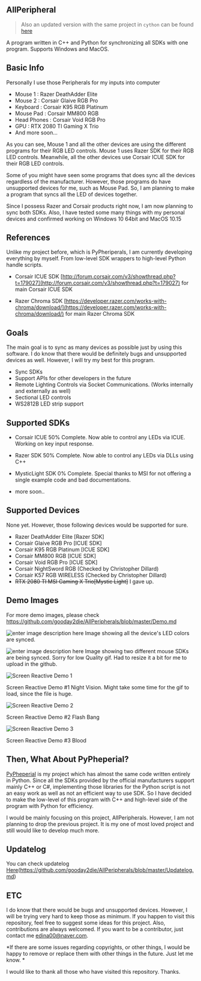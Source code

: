 ## AllPeripheral
> Also an updated version with the same project in `cython` can be found [here](https://github.com/gooday2die/PyRGBDev)

A program written in C++ and Python for synchronizing all SDKs with one program. Supports Windows and MacOS.

## Basic Info 

Personally I use those Peripherals for my inputs into computer

 - Mouse 1 : Razer  DeathAdder Elite
 - Mouse 2 : Corsair Glaive RGB Pro
 - Keyboard : Corsair K95 RGB Platinum
 - Mouse Pad : Corsair MM800 RGB
 - Head Phones : Corsair Void RGB Pro
 - GPU : RTX 2080 TI Gaming X Trio
 - And more soon...

As you can see, Mouse 1 and all the other devices are using the different programs for their RGB LED controls. Mouse 1 uses Razer SDK for their RGB LED controls. Meanwhile, all the other devices use Corsair ICUE SDK  for their RGB LED controls. 

Some of you might have seen some programs that does sync all the devices regardless of the manufacturer. However, those programs do have unsupported devices for me, such as Mouse Pad.
So, I am planning to make a program that syncs all the LED of devices together.

Since I possess Razer and Corsair products right now, I am now planning to sync both SDKs. Also, I have tested some many things with my personal devices and confirmed working on Windows 10 64bit and MacOS 10.15

## References

Unlike my project before, which is PyPheriperals, I am currently developing everything by myself. From low-level SDK wrappers to high-level Python handle scripts.

- Corsair ICUE SDK
[http://forum.corsair.com/v3/showthread.php?t=179027](http://forum.corsair.com/v3/showthread.php?t=179027)
for main Corsair ICUE SDK

- Razer Chroma SDK
[https://developer.razer.com/works-with-chroma/download/](https://developer.razer.com/works-with-chroma/download/) 
for main Razer Chroma SDK
 
 ## Goals
 The main goal is to sync as many devices as possible just by using this software. I do know that there would be definitely bugs and unsupported devices as well. However, I will try my best for this program.

 - Sync SDKs
 - Support APIs for other developers in the future
 - Remote Lighting Controls via Socket Communications. (Works internally and externally as well)
 - Sectional LED controls
 - WS2812B LED strip support

## Supported SDKs

 - Corsair ICUE 
 50% Complete.
 Now able to control any LEDs via ICUE.
 Working on key input response.


 - Razer SDK
 50% Complete.
 Now able to control any LEDs via DLLs using C++

- MysticLight SDK
0% Complete.
Special thanks to MSI for not offering a single example code and bad documentations.

- more soon..

## Supported Devices
None yet. However, those following devices would be supported for sure.
 - Razer  DeathAdder Elite [Razer SDK]
 - Corsair Glaive RGB Pro [ICUE SDK]
 - Corsair K95 RGB Platinum [ICUE SDK]
 - Corsair MM800 RGB [ICUE SDK]
 - Corsair Void RGB Pro [ICUE SDK]
 - Corsair NightSword RGB (Checked by Christopher Dillard)
 - Corsair K57 RGB WIRELESS (Checked by Christopher Dillard)
 - ~~RTX 2080 TI MSI  Gaming X Trio[Mystic Light]~~ I gave up.


## Demo Images
For more demo images, please check https://github.com/gooday2die/AllPeripherals/blob/master/Demo.md

![enter image description here](https://github.com/gooday2die/AllPeripherals/blob/master/GithubAssets/video_0%20%281%29.gif?raw=true)
Image showing all the device's LED colors are synced.

![enter image description here](https://github.com/gooday2die/AllPeripherals/blob/master/GithubAssets/video_1%20%281%29.gif?raw=true)
Image showing two different mouse SDKs are being synced. 
Sorry for low Quality gif. Had to resize it a bit for me to upload in the github.

![Screen Reactive Demo 1](https://github.com/gooday2die/AllPeripherals/blob/master/GithubAssets/demo1.gif?raw=true)

Screen Reactive Demo #1 Night Vision. 
Might take some time for the gif to load, since the file is huge. 

![Screen Reactive Demo 2](https://github.com/gooday2die/AllPeripherals/blob/master/GithubAssets/demo2.gif?raw=true)

Screen Reactive Demo #2 Flash Bang

![Screen Reactive Demo 3](https://github.com/gooday2die/AllPeripherals/blob/master/GithubAssets/demo3.gif?raw=true)

Screen Reactive Demo #3 Blood 

## Then, What About PyPheperial?
[PyPheperial]([https://github.com/gooday2die/PyPheperial](https://github.com/gooday2die/PyPheperial)) is my project which has almost the same code written entirely in Python. Since all the SDKs provided by the official manufacturers support mainly C++ or C#, implementing those libraries for the Python script is not an easy work as well as not an efficient way to use SDK. So I have decided to make the low-level of this program with C++ and high-level side of the program with Python for efficiency.

I would be mainly focusing on this project, AllPeripherals. However, I am not planning to drop the previous project. It is my one of most loved project and still would like to develop much more. 

## Updatelog
You can check updatelog [Here]([https://github.com/gooday2die/AllPeripherals/blob/master/Updatelog.md])(https://github.com/gooday2die/AllPeripherals/blob/master/Updatelog.md)

## ETC
I do know that there would be bugs and unsupported devices. However, I will be trying very hard to keep those as minimum. If you happen to visit this repository, feel free to suggest some ideas for this project. Also, contributions are always welcomed. If you want to be a contributor, just contact me  edina00@naver.com. 

*If there are some issues regarding copyrights, or other things, I would be happy to remove or replace them with other things in the future. Just let me know. *

I would like to thank all those who have visited this repository. Thanks.


